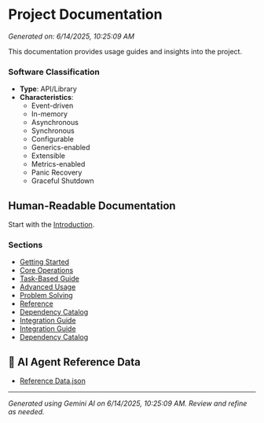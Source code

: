 # Project Documentation

*Generated on: 6/14/2025, 10:25:09 AM*

This documentation provides usage guides and insights into the project.

### Software Classification
- **Type**: API/Library
- **Characteristics**: 
    - Event-driven
    - In-memory
    - Asynchronous
    - Synchronous
    - Configurable
    - Generics-enabled
    - Extensible
    - Metrics-enabled
    - Panic Recovery
    - Graceful Shutdown

## Human-Readable Documentation

Start with the [Introduction](./usage/introduction.md).

### Sections
- [Getting Started](./usage/getting-started.md)
- [Core Operations](./usage/core-operations.md)
- [Task-Based Guide](./usage/task-based-guide.md)
- [Advanced Usage](./usage/advanced-usage.md)
- [Problem Solving](./usage/problem-solving.md)
- [Reference](./usage/reference.md)
- [Dependency Catalog](./usage/dependency-catalog.md)
- [Integration Guide](./usage/integration-guide.md)
- [Integration Guide](./usage/integration-guide.md)
- [Dependency Catalog](./usage/dependency-catalog.md)

## 🤖 AI Agent Reference Data

- [Reference Data.json](./usage/agent-data/reference.json)



---
*Generated using Gemini AI on 6/14/2025, 10:25:09 AM. Review and refine as needed.*
